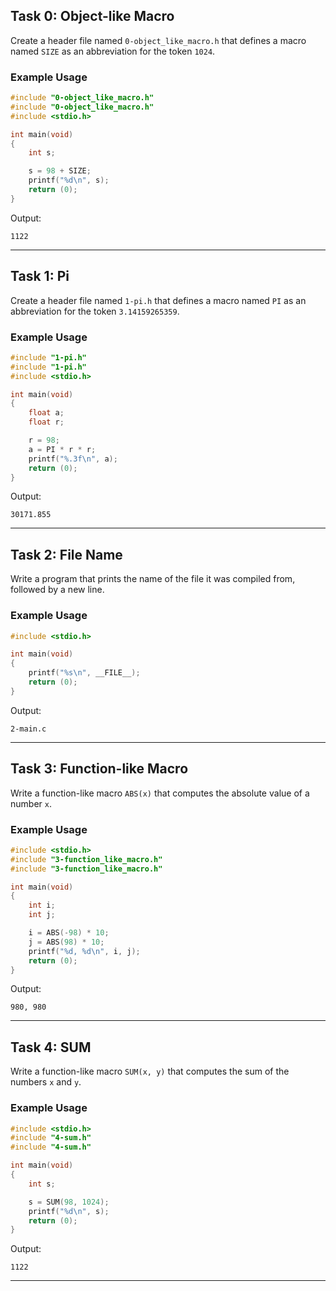 ## Task 0: Object-like Macro

Create a header file named `0-object_like_macro.h` that defines a macro named `SIZE` as an abbreviation for the token `1024`.

### Example Usage
```c
#include "0-object_like_macro.h"
#include "0-object_like_macro.h"
#include <stdio.h>

int main(void)
{
    int s;

    s = 98 + SIZE;
    printf("%d\n", s);
    return (0);
}
```
Output:
```
1122
```

---

## Task 1: Pi

Create a header file named `1-pi.h` that defines a macro named `PI` as an abbreviation for the token `3.14159265359`.

### Example Usage
```c
#include "1-pi.h"
#include "1-pi.h"
#include <stdio.h>

int main(void)
{
    float a;
    float r;

    r = 98;
    a = PI * r * r;
    printf("%.3f\n", a);
    return (0);
}
```
Output:
```
30171.855
```

---

## Task 2: File Name

Write a program that prints the name of the file it was compiled from, followed by a new line.

### Example Usage
```c
#include <stdio.h>

int main(void)
{
    printf("%s\n", __FILE__);
    return (0);
}
```
Output:
```
2-main.c
```

---

## Task 3: Function-like Macro

Write a function-like macro `ABS(x)` that computes the absolute value of a number `x`.

### Example Usage
```c
#include <stdio.h>
#include "3-function_like_macro.h"
#include "3-function_like_macro.h"

int main(void)
{
    int i;
    int j;

    i = ABS(-98) * 10;
    j = ABS(98) * 10;
    printf("%d, %d\n", i, j);
    return (0);
}
```
Output:
```
980, 980
```

---

## Task 4: SUM

Write a function-like macro `SUM(x, y)` that computes the sum of the numbers `x` and `y`.

### Example Usage
```c
#include <stdio.h>
#include "4-sum.h"
#include "4-sum.h"

int main(void)
{
    int s;

    s = SUM(98, 1024);
    printf("%d\n", s);
    return (0);
}
```
Output:
```
1122
```

---

